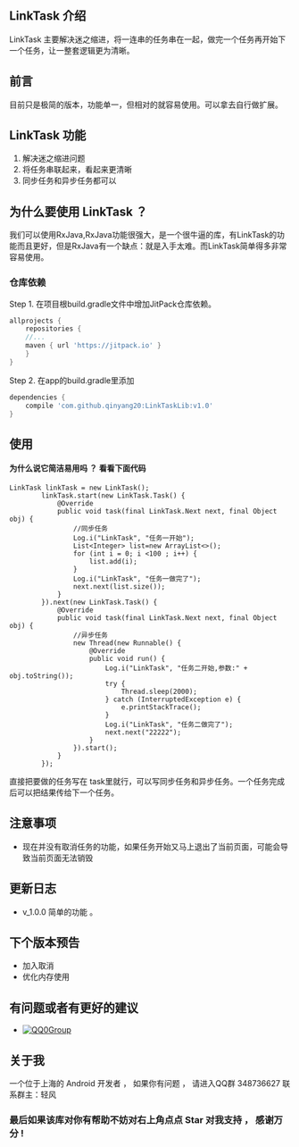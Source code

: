
## LinkTask 介绍

LinkTask 主要解决迷之缩进，将一连串的任务串在一起，做完一个任务再开始下一个任务，让一整套逻辑更为清晰。

## 前言 
目前只是极简的版本，功能单一，但相对的就容易使用。可以拿去自行做扩展。  


## LinkTask 功能
1. 解决迷之缩进问题
2. 将任务串联起来，看起来更清晰
3. 同步任务和异步任务都可以

## 为什么要使用 LinkTask ？

我们可以使用RxJava,RxJava功能很强大，是一个很牛逼的库，有LinkTask的功能而且更好，但是RxJava有一个缺点：就是入手太难。而LinkTask简单得多非常容易使用。

### 仓库依赖

Step 1. 在项目根build.gradle文件中增加JitPack仓库依赖。
```gradle
allprojects {
    repositories {
	//...
	maven { url 'https://jitpack.io' }
    }
}
```
Step 2. 在app的build.gradle里添加
```gradle
dependencies {
    compile 'com.github.qinyang20:LinkTaskLib:v1.0'
}
```

## 使用
#### 为什么说它简洁易用吗 ？ 看看下面代码

```
LinkTask linkTask = new LinkTask();
        linkTask.start(new LinkTask.Task() {
            @Override
            public void task(final LinkTask.Next next, final Object obj) {
                //同步任务
                Log.i("LinkTask", "任务一开始");
                List<Integer> list=new ArrayList<>();
                for (int i = 0; i <100 ; i++) {
                    list.add(i);
                }
                Log.i("LinkTask", "任务一做完了");
                next.next(list.size());
            }
        }).next(new LinkTask.Task() {
            @Override
            public void task(final LinkTask.Next next, final Object obj) {
                //异步任务
                new Thread(new Runnable() {
                    @Override
                    public void run() {
                        Log.i("LinkTask", "任务二开始,参数:" + obj.toString());
                        try {
                            Thread.sleep(2000);
                        } catch (InterruptedException e) {
                            e.printStackTrace();
                        }
                        Log.i("LinkTask", "任务二做完了");
                        next.next("22222");
                    }
                }).start();
            }
        });

```
直接把要做的任务写在 task里就行，可以写同步任务和异步任务。一个任务完成后可以把结果传给下一个任务。



## 注意事项
* 现在并没有取消任务的功能，如果任务开始又马上退出了当前页面，可能会导致当前页面无法销毁


## 更新日志
* v_1.0.0 简单的功能 。


## 下个版本预告
* 加入取消
* 优化内存使用


## 有问题或者有更好的建议
* [![QQ0Group][qq0groupsvg]][qq0group]


## 关于我
一个位于上海的 Android 开发者 ， 如果你有问题 ， 请进入QQ群 348736627 联系群主：轻风

[qq0groupsvg]: https://img.shields.io/badge/QQ群-348736627-fba7f9.svg
[qq0group]: https://jq.qq.com/?_wv=1027&k=5GvKCyg


### 最后如果该库对你有帮助不妨对右上角点点 Star 对我支持 ， 感谢万分 ! 


